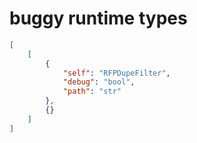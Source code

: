 # buggy runtime types

```json
[
    [
        {
            "self": "RFPDupeFilter",
            "debug": "bool",
            "path": "str"
        },
        {}
    ]
]
```

